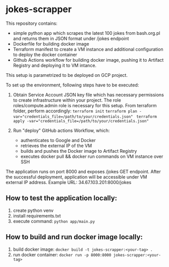 # jokes-scrapper

This repository contains:
- simple python app which scrapes the latest 100 jokes from bash.org.pl and returns them in JSON format under /jokes endpoint
- Dockerfile for building docker image
- Terraform manifest to create a VM instance and additional configuration to deploy the docker container
- Github Actions workflow for building docker image, pushing it to Artifact Registry and deploying it to VM intance.

This setup is parametrized to be deployed on GCP project. 

To set up the environment, following steps have to be executed:

1. Obtain Service Account JSON key file which has necessary permissions to create infrastructure within your project. The role roles/compute.admin role is necessary for this setup.
From terraform folder, perform accordingly:
    ```terraform init```
    ```terraform plan -var="credentials_file=/path/to/your/credentials.json" ```
    ```terraform apply -var="credentials_file=/path/to/your/credentials.json"```

3. Run "deploy" GitHub actions Workflow, which:
   - authenticates to Google and Docker
   - retrieves the external IP of the VM
   - builds and pushes the Docker image to Artifact Registry
   - executes docker pull && docker run commands on VM instance over SSH

The application runs on port 8000 and exposes /jokes GET endpoint. After the successful deployment, application will be accessible under VM external IP address.
Example URL: 34.67.103.201:8000/jokes

## How to test the application locally:

1. create python venv
2. install requirements.txt
3. execute command: 
   ```python app/main.py```

## How to build and run docker image locally:

1. build docker image:
   ```docker build -t jokes-scrapper:<your-tag> .```
2. run docker container:
   ```docker run -p 8000:8000 jokes-scrapper:<your-tag>```

